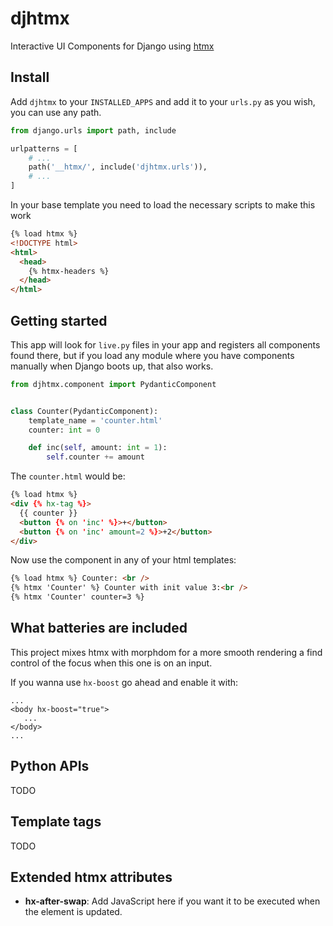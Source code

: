 # djhtmx

Interactive UI Components for Django using [htmx](https://htmx.org)

## Install

Add `djhtmx` to your `INSTALLED_APPS` and add it to your `urls.py` as you wish, you can use any path.

```python
from django.urls import path, include

urlpatterns = [
    # ...
    path('__htmx/', include('djhtmx.urls')),
    # ...
]
```

In your base template you need to load the necessary scripts to make this work

```html
{% load htmx %}
<!DOCTYPE html>
<html>
  <head>
    {% htmx-headers %}
  </head>
</html>
```

## Getting started

This app will look for `live.py` files in your app and registers all components found there, but if you load any module where you have components manually when Django boots up, that also works.

```python
from djhtmx.component import PydanticComponent


class Counter(PydanticComponent):
    template_name = 'counter.html'
    counter: int = 0

    def inc(self, amount: int = 1):
        self.counter += amount
```

The `counter.html` would be:

```html
{% load htmx %}
<div {% hx-tag %}>
  {{ counter }}
  <button {% on 'inc' %}>+</button>
  <button {% on 'inc' amount=2 %}>+2</button>
</div>
```

Now use the component in any of your html templates:

```html
{% load htmx %} Counter: <br />
{% htmx 'Counter' %} Counter with init value 3:<br />
{% htmx 'Counter' counter=3 %}
```

## What batteries are included

This project mixes htmx with morphdom for a more smooth rendering a find control of the focus when this one is on an input.

If you wanna use `hx-boost` go ahead and enable it with:

```
...
<body hx-boost="true">
   ...
</body>
...
```

## Python APIs

TODO

## Template tags

TODO

## Extended htmx attributes

- **hx-after-swap**: Add JavaScript here if you want it to be executed when the element is updated.
